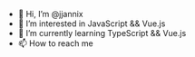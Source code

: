 - 👋 Hi, I’m @jjannix
- 👀 I’m interested in JavaScript && Vue.js
- 🌱 I’m currently learning TypeScript && Vue.js
- 📫 How to reach me 

<!---
jjannix/jjannix is a ✨ special ✨ repository because its `README.md` (this file) appears on your GitHub profile.
You can click the Preview link to take a look at your changes.
--->
